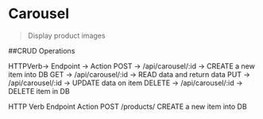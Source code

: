 # Carousel

> Display product images

##CRUD Operations

HTTPVerb-> Endpoint	-> Action
POST    -> /api/carousel/:id   -> CREATE a new item into DB
GET	    -> /api/carousel/:id	 -> READ data and return data
PUT	    -> /api/carousel/:id	 -> UPDATE data on item
DELETE  -> /api/carousel/:id	 -> DELETE item in DB

HTTP Verb	Endpoint	Action
POST	/products/	CREATE a new item into DB
